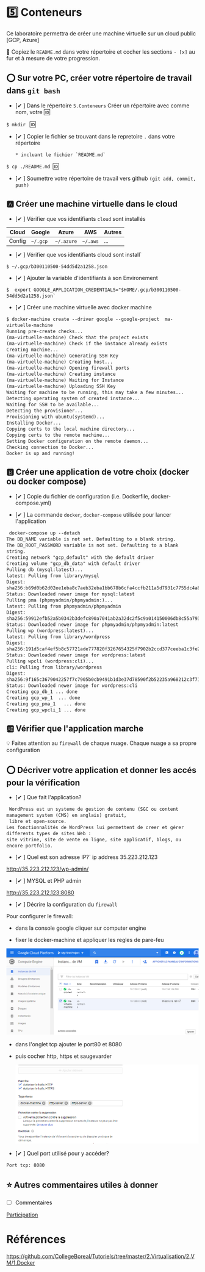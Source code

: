 # :five: Conteneurs

Ce laboratoire permettra de créer une machine virtuelle sur un cloud public [GCP, Azure]

:closed_book: Copiez le `README.md` dans votre répertoire et cocher les sections `- [x]` au fur et à mesure de votre progression.

## :o: Sur votre PC, créer votre répertoire de travail dans `git bash`

-  [✔ ] Dans le répertoire `5.Conteneurs` Créer un répertoire avec comme nom, votre :id:

`$ mkdir ` :id:

- [✔ ] Copier le fichier se trouvant dans le repretoire `.` dans votre répertoire

      * incluant le fichier `README.md` 


`$ cp ./README.md `:id:` `

- [✔ ] Soumettre votre répertoire de travail vers github `(git add, commit, push)` 

## :a: Créer une machine virtuelle dans le cloud

- [✔ ] Vérifier que vos identifiants `cloud` sont installés

| Cloud  |  Google  | Azure       | AWS      |  Autres |
|--------|----------|-------------|----------|---------|
| Config | `~/.gcp` | `~/.azure`  | `~/.aws` |  ...    |

- [✔ ] Vérifier que vos identifiants cloud sont install`
```
$ ~/.gcp/b300110500-54dd5d2a1258.json
```
- [✔ ] Ajouter la variable d'identifiants à son Environement
```
$  export GOOGLE_APPLICATION_CREDENTIALS="$HOME/.gcp/b300110500-54dd5d2a1258.json`
```
- [✔ ] Créer une machine virtuelle avec docker machine
```
$ docker-machine create --driver google --google-project  ma-virtuelle-machine
Running pre-create checks...
(ma-virtuelle-machine) Check that the project exists
(ma-virtuelle-machine) Check if the instance already exists
Creating machine...
(ma-virtuelle-machine) Generating SSH Key
(ma-virtuelle-machine) Creating host...
(ma-virtuelle-machine) Opening firewall ports
(ma-virtuelle-machine) Creating instance
(ma-virtuelle-machine) Waiting for Instance
(ma-virtuelle-machine) Uploading SSH Key
Waiting for machine to be running, this may take a few minutes...
Detecting operating system of created instance...
Waiting for SSH to be available...
Detecting the provisioner...
Provisioning with ubuntu(systemd)...
Installing Docker...
Copying certs to the local machine directory...
Copying certs to the remote machine...
Setting Docker configuration on the remote daemon...
Checking connection to Docker...
Docker is up and running!

```

## :b: Créer une application de votre choix (docker ou docker compose)

- [✔ ] Copie du fichier de configuration (i.e. Dockerfile, docker-compose.yml)

- [✔ ] La commande `docker`, `docker-compose` utilisée pour lancer l'application

```
 docker-compose up --detach
The DB_NAME variable is not set. Defaulting to a blank string.
The DB_ROOT_PASSWORD variable is not set. Defaulting to a blank string.
Creating network "gcp_default" with the default driver
Creating volume "gcp_db_data" with default driver
Pulling db (mysql:latest)...
latest: Pulling from library/mysql
Digest: sha256:b69d0b62d02ee1eba8c7aeb32eba1bb678b6cfa4ccfb211a5d7931c7755dc4a8
Status: Downloaded newer image for mysql:latest
Pulling pma (phpmyadmin/phpmyadmin:)...
latest: Pulling from phpmyadmin/phpmyadmin
Digest: sha256:59912efb52a5b0342b3defc890a7041ab2a32dc2f5c9a014150006db8c55a793
Status: Downloaded newer image for phpmyadmin/phpmyadmin:latest
Pulling wp (wordpress:latest)...
latest: Pulling from library/wordpress
Digest: sha256:191d5caf4ef5b8c57721ade777820f3267654325f7902b2ccd377ceeba1c3fe2
Status: Downloaded newer image for wordpress:latest
Pulling wpcli (wordpress:cli)...
cli: Pulling from library/wordpress
Digest: sha256:9f165c3679042257f7c7905b0cb9491b1d3e37d78590f2b52235a968212c3f71
Status: Downloaded newer image for wordpress:cli
Creating gcp_db_1 ... done
Creating gcp_wp_1  ... done
Creating gcp_pma_1   ... done
Creating gcp_wpcli_1 ... done
```
## :ab: Vérifier que l'application marche
:bulb: Faites attention au `firewall` de chaque nuage. Chaque nuage a sa propre configuration

## :o: Décriver votre application et donner les accés pour la vérification 

- [✔ ] Que fait l'application?
```
 WordPress est un systeme de gestion de contenu (SGC ou content management system (CMS) en anglais) gratuit,
 libre et open-source. 
Les fonctionnalités de WordPress lui permettent de creer et gérer differents types de sites Web : 
site vitrine, site de vente en ligne, site applicatif, blogs, ou encore portfolio.
```
- [✔ ] Quel est son adresse IP?`
ip address 35.223.212.123

http://35.223.212.123/wp-admin/

- [✔ ] MYSQL et PHP  admin

 http://35.223.212.123:8080
 
- [✔ ] Décrire la configuration du `firewall` 

Pour configurer le firewall:
- dans la console google cliquer sur computer engine 

- fixer le  docker-machine et appliquer les regles de pare-feu

![image](fire1.PNG)

- dans l'onglet tcp ajouter le port80 et 8080
- puis cocher http, https et saugevarder

  ![image](fire2.PNG)
- [✔ ] Quel port utilisé pour y accéder?
````
Port tcp: 8080
````
                    
## :star: Autres commentaires utiles à donner

- [ ] Commentaires

[Participation](Participation.md)

# Références

https://github.com/CollegeBoreal/Tutoriels/tree/master/2.Virtualisation/2.VM/1.Docker
